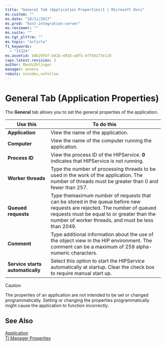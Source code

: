 ```yaml
---
title: "General Tab (Application Properties)1 | Microsoft Docs"
ms.custom: ""
ms.date: "10/11/2017"
ms.prod: "host-integration-server"
ms.reviewer: ""
ms.suite: ""
ms.tgt_pltfrm: ""
ms.topic: "article"
f1_keywords: 
  - "15324"
ms.assetid: b0b29fbf-b82b-4918-adf5-4ff50177e119
caps.latest.revision: 3
author: MandiOhlinger
manager: anneta
robots: noindex,nofollow
---
```

# General Tab (Application Properties)
The **General** tab allows you to set the general properties of the application.  
  
|Use this|To do this|  
|--------------|----------------|  
|**Application**|View the name of the application.|  
|**Computer**|View the name of the computer running the application.|  
|**Process ID**|View the process ID of the HIPService. **0** indicates that HIPService is not running.|  
|**Worker threads**|Type the number of processing threads to be used in the work of the application. The number of threads must be greater than 0 and fewer than 257.|  
|**Queued requests**|Type themaximum number of requests that can be stored in the queue before new requests are rejected. The number of queued requests must be equal to or greater than the number of worker threads, and must be less than 2049.|  
|**Comment**|Type additional information about the use of the object view in the HIP environment. The comment can be a maximum of 259 alpha-numeric characters.|  
|**Service starts automatically**|Select this option to start the HIPService automatically at startup. Clear the check box to require manual start up.|  
  
> [!CAUTION]
>  The properties of an application are not intended to be set or changed programmatically. Setting or changing the properties programmatically might cause the application to function incorrectly.  
  
## See Also  
 [Application](../core/application.md)   
 [TI Manager Properties](../core/ti-manager-properties.md)